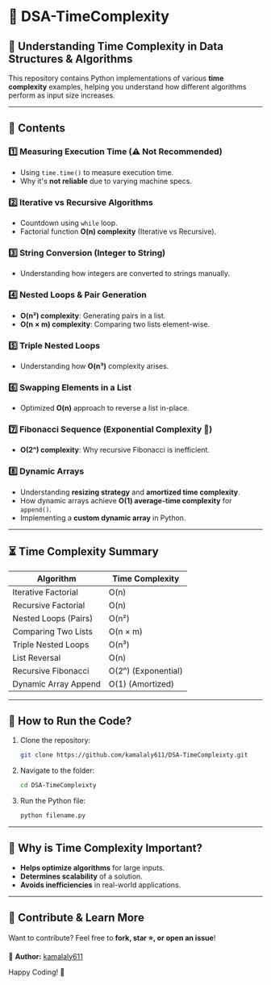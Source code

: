 # 🚀 DSA-TimeComplexity

## 📌 Understanding Time Complexity in Data Structures & Algorithms

This repository contains Python implementations of various **time complexity** examples, helping you understand how different algorithms perform as input size increases.

---

## 📂 Contents

### 1️⃣ Measuring Execution Time (⚠️ Not Recommended)
- Using `time.time()` to measure execution time.
- Why it's **not reliable** due to varying machine specs.

### 2️⃣ Iterative vs Recursive Algorithms
- Countdown using `while` loop.
- Factorial function **O(n) complexity** (Iterative vs Recursive).

### 3️⃣ String Conversion (Integer to String)
- Understanding how integers are converted to strings manually.

### 4️⃣ Nested Loops & Pair Generation
- **O(n²) complexity**: Generating pairs in a list.
- **O(n × m) complexity**: Comparing two lists element-wise.

### 5️⃣ Triple Nested Loops
- Understanding how **O(n³)** complexity arises.

### 6️⃣ Swapping Elements in a List
- Optimized **O(n)** approach to reverse a list in-place.

### 7️⃣ Fibonacci Sequence (Exponential Complexity 🚨)
- **O(2ⁿ) complexity**: Why recursive Fibonacci is inefficient.

### 8️⃣ Dynamic Arrays
- Understanding **resizing strategy** and **amortized time complexity**.
- How dynamic arrays achieve **O(1) average-time complexity** for `append()`.
- Implementing a **custom dynamic array** in Python.

---

## ⏳ Time Complexity Summary

| **Algorithm**           | **Time Complexity** |
|------------------------|--------------------|
| Iterative Factorial    | O(n)               |
| Recursive Factorial    | O(n)               |
| Nested Loops (Pairs)   | O(n²)              |
| Comparing Two Lists    | O(n × m)           |
| Triple Nested Loops    | O(n³)              |
| List Reversal         | O(n)               |
| Recursive Fibonacci    | O(2ⁿ) (Exponential) |
| Dynamic Array Append   | O(1) (Amortized)   |

---

## 🚀 How to Run the Code?

1. Clone the repository:
   ```sh
   git clone https://github.com/kamalaly611/DSA-TimeCompleixty.git
   ```
2. Navigate to the folder:
   ```sh
   cd DSA-TimeCompleixty
   ```
3. Run the Python file:
   ```sh
   python filename.py
   ```

---

## 🤔 Why is Time Complexity Important?

- **Helps optimize algorithms** for large inputs.
- **Determines scalability** of a solution.
- **Avoids inefficiencies** in real-world applications.

---

## 🔗 Contribute & Learn More

Want to contribute? Feel free to **fork, star ⭐, or open an issue**!

📩 **Author:** [kamalaly611](https://github.com/kamalaly611)

Happy Coding! 🚀

